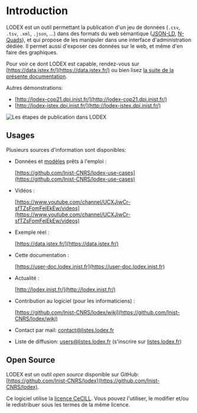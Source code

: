 # Introduction

LODEX est un outil permettant la publication d'un jeu de données \(`.csv`, `.tsv`, `.xml`, `.json`, ...\) dans des formats du web sémantique \([JSON-LD](https://json-ld.org/), [N-Quads](https://www.w3.org/TR/n-quads/)\), et qui propose de les manipuler dans une interface d'administration dédiée. Il permet aussi d'exposer ces données sur le web, et même d'en faire des graphiques.

Pour voir ce dont LODEX est capable, rendez-vous sur [https://data.istex.fr/](https://data.istex.fr/) ou bien lisez [la suite de la présente documentation](installation/).

Autres démonstrations:

* [http://lodex-cop21.dpi.inist.fr/](http://lodex-cop21.dpi.inist.fr/)
* [http://lodex-istex.dpi.inist.fr/](http://lodex-istex.dpi.inist.fr/)

![Les &#xE9;tapes de publication dans LODEX](https://camo.githubusercontent.com/a06c4e0ddb2d326a96390d57cb34fc0102f91605/68747470733a2f2f646f63732e676f6f676c652e636f6d2f64726177696e67732f642f652f32504143582d31765141387a65326b746b524c585a4239734e576b667430635570665f6a4f4a62546651413741747a76777352667377424375695777457349336b76487a417a6d5a4e687a34437863655051303263412f7075623f773d39303426683d353831)

## Usages

Plusieurs sources d'information sont disponibles:

* Données et [modèles](administration/modele/) prêts à l'emploi :

  [https://github.com/Inist-CNRS/lodex-use-cases](https://github.com/Inist-CNRS/lodex-use-cases)

* Vidéos :

  [https://www.youtube.com/channel/UCXJjwCr-sfTZsFomFejEkEw/videos](https://www.youtube.com/channel/UCXJjwCr-sfTZsFomFejEkEw/videos)

* Exemple réel :

  [https://data.istex.fr/](https://data.istex.fr/)

* Cette documentation :

  [https://user-doc.lodex.inist.fr](https://user-doc.lodex.inist.fr)

* Actualité :

  [http://lodex.inist.fr/](http://lodex.inist.fr/)

* Contribution au logiciel \(pour les informaticiens\) :

  [https://github.com/Inist-CNRS/lodex/wiki](https://github.com/Inist-CNRS/lodex/wiki)

* Contact par mail:  contact@listes.lodex.fr 
* Liste de diffusion: users@listes.lodex.fr \(s'inscrire sur [listes.lodex.fr](https://listes.lodex.fr/sympa/info/users)\)

## Open Source

LODEX est un outil _open source_ disponible sur GitHub: [https://github.com/Inist-CNRS/lodex](https://github.com/Inist-CNRS/lodex).

Ce logiciel utilise la [licence CeCILL](http://www.cecill.info/). Vous pouvez l'utiliser, le modifier et/ou le redistribuer sous les termes de la même licence.

